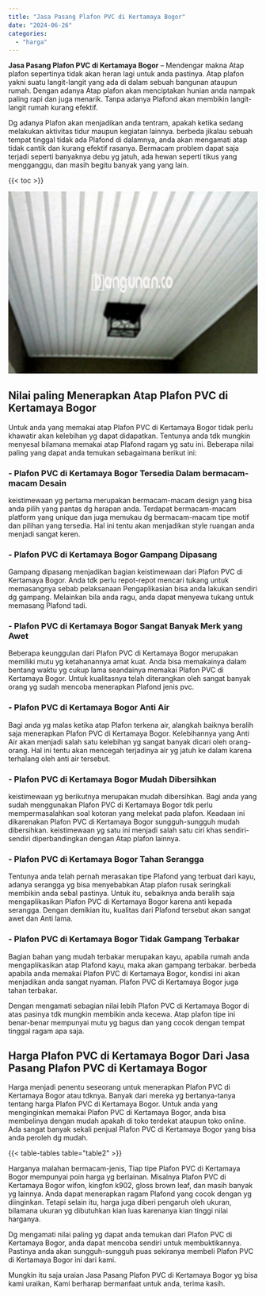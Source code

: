 ```yaml
---
title: "Jasa Pasang Plafon PVC di Kertamaya Bogor"
date: "2024-06-26"
categories: 
  - "harga"
---
```


**Jasa Pasang Plafon PVC di Kertamaya Bogor** – Mendengar makna Atap plafon sepertinya tidak akan heran lagi untuk anda pastinya. Atap plafon yakni suatu langit-langit yang ada di dalam sebuah bangunan ataupun rumah. Dengan adanya Atap plafon akan menciptakan hunian anda nampak paling rapi dan juga menarik. Tanpa adanya Plafond akan membikin langit-langit rumah kurang efektif.

Dg adanya Plafon akan menjadikan anda tentram, apakah ketika sedang melakukan aktivitas tidur maupun kegiatan lainnya. berbeda jikalau sebuah tempat tinggal tidak ada Plafond di dalamnya, anda akan mengamati atap tidak cantik dan kurang efektif rasanya. Bermacam problem dapat saja terjadi seperti banyaknya debu yg jatuh, ada hewan seperti tikus yang mengganggu, dan masih begitu banyak yang yang lain.

{{< toc >}}

![Jasa Pasang Plafon PVC di Kertamaya Bogor](/images/flafond-pvc-murah31.png)

## Nilai paling Menerapkan Atap Plafon PVC di Kertamaya Bogor

Untuk anda yang memakai atap Plafon PVC di Kertamaya Bogor tidak perlu khawatir akan kelebihan yg dapat didapatkan. Tentunya anda tdk mungkin menyesal bilamana memakai atap Plafond ragam yg satu ini. Beberapa nilai paling yang dapat anda temukan sebagaimana berikut ini:

### \- Plafon PVC di Kertamaya Bogor Tersedia Dalam bermacam-macam Desain

keistimewaan yg pertama merupakan bermacam-macam design yang bisa anda pilih yang pantas dg harapan anda. Terdapat bermacam-macam platform yang unique dan juga memukau dg bermacam-macam tipe motif dan pilihan yang tersedia. Hal ini tentu akan menjadikan style ruangan anda menjadi sangat keren.

### \- Plafon PVC di Kertamaya Bogor Gampang Dipasang

Gampang dipasang menjadikan bagian keistimewaan dari Plafon PVC di Kertamaya Bogor. Anda tdk perlu repot-repot mencari tukang untuk memasangnya sebab pelaksanaan Pengaplikasian bisa anda lakukan sendiri dg gampang. Melainkan bila anda ragu, anda dapat menyewa tukang untuk memasang Plafond tadi.

### \- Plafon PVC di Kertamaya Bogor Sangat Banyak Merk yang Awet

Beberapa keunggulan dari Plafon PVC di Kertamaya Bogor merupakan memiliki mutu yg ketahanannya amat kuat. Anda bisa memakainya dalam bentang waktu yg cukup lama seandainya memakai Plafon PVC di Kertamaya Bogor. Untuk kualitasnya telah diterangkan oleh sangat banyak orang yg sudah mencoba menerapkan Plafond jenis pvc.

### \- Plafon PVC di Kertamaya Bogor Anti Air

Bagi anda yg malas ketika atap Plafon terkena air, alangkah baiknya beralih saja menerapkan Plafon PVC di Kertamaya Bogor. Kelebihannya yang Anti Air akan menjadi salah satu kelebihan yg sangat banyak dicari oleh orang-orang. Hal ini tentu akan mencegah terjadinya air yg jatuh ke dalam karena terhalang oleh anti air tersebut.

### \- Plafon PVC di Kertamaya Bogor Mudah Dibersihkan

keistimewaan yg berikutnya merupakan mudah dibersihkan. Bagi anda yang sudah menggunakan Plafon PVC di Kertamaya Bogor tdk perlu mempermasalahkan soal kotoran yang melekat pada plafon. Keadaan ini dikarenakan Plafon PVC di Kertamaya Bogor sungguh-sungguh mudah dibersihkan. keistimewaan yg satu ini menjadi salah satu ciri khas sendiri-sendiri diperbandingkan dengan Atap plafon lainnya.

### \- Plafon PVC di Kertamaya Bogor Tahan Serangga

Tentunya anda telah pernah merasakan tipe Plafond yang terbuat dari kayu, adanya serangga yg bisa menyebabkan Atap plafon rusak seringkali membikin anda sebal pastinya. Untuk itu, sebaiknya anda beralih saja mengaplikasikan Plafon PVC di Kertamaya Bogor karena anti kepada serangga. Dengan demikian itu, kualitas dari Plafond tersebut akan sangat awet dan Anti lama.

### \- Plafon PVC di Kertamaya Bogor Tidak Gampang Terbakar

Bagian bahan yang mudah terbakar merupakan kayu, apabila rumah anda mengaplikasikan atap Plafond kayu, maka akan gampang terbakar. berbeda apabila anda memakai Plafon PVC di Kertamaya Bogor, kondisi ini akan menjadikan anda sangat nyaman. Plafon PVC di Kertamaya Bogor juga tahan terbakar.

Dengan mengamati sebagian nilai lebih Plafon PVC di Kertamaya Bogor di atas pasinya tdk mungkin membikin anda kecewa. Atap plafon tipe ini benar-benar mempunyai mutu yg bagus dan yang cocok dengan tempat tinggal ragam apa saja.

## Harga Plafon PVC di Kertamaya Bogor Dari Jasa Pasang Plafon PVC di Kertamaya Bogor

Harga menjadi penentu seseorang untuk menerapkan Plafon PVC di Kertamaya Bogor atau tdknya. Banyak dari mereka yg bertanya-tanya tentang harga Plafon PVC di Kertamaya Bogor. Untuk anda yang menginginkan memakai Plafon PVC di Kertamaya Bogor, anda bisa membelinya dengan mudah apakah di toko terdekat ataupun toko online. Ada sangat banyak sekali penjual Plafon PVC di Kertamaya Bogor yang bisa anda peroleh dg mudah.

{{< table-tables table="table2" >}}

Harganya malahan bermacam-jenis, Tiap tipe Plafon PVC di Kertamaya Bogor mempunyai poin harga yg berlainan. Misalnya Plafon PVC di Kertamaya Bogor wifon, kingfon k902, gloss brown leaf, dan masih banyak yg lainnya. Anda dapat menerapkan ragam Plafond yang cocok dengan yg diinginkan. Tetapi selain itu, harga juga diberi pengaruh oleh ukuran, bilamana ukuran yg dibutuhkan kian luas karenanya kian tinggi nilai harganya.

Dg mengamati nilai paling yg dapat anda temukan dari Plafon PVC di Kertamaya Bogor, anda dapat mencoba sendiri untuk membuktikannya. Pastinya anda akan sungguh-sungguh puas sekiranya membeli Plafon PVC di Kertamaya Bogor ini dari kami.

Mungkin itu saja uraian Jasa Pasang Plafon PVC di Kertamaya Bogor yg bisa kami uraikan, Kami berharap bermanfaat untuk anda, terima kasih.
